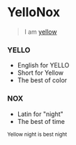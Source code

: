 # YelloNox

> I am [yellow](https://yello.zip)

### YELLO

-   English for YELLO
-   Short for Yellow
-   The best of color

### NOX

-   Latin for "night"
-   The best of time

<sub>Yellow night is best night</sub>
